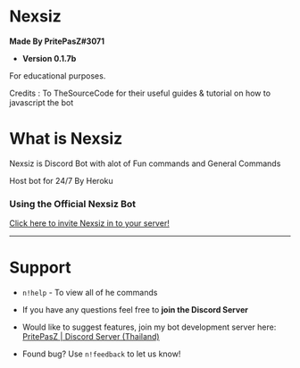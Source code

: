 # Nexsiz
**Made By PritePasZ#3071**

* **Version 0.1.7b**

For educational purposes.

Credits : To TheSourceCode for their useful guides & tutorial on how to javascript the bot

# What is Nexsiz

Nexsiz is Discord Bot with alot of Fun commands and General Commands

Host bot for 24/7
By Heroku

### Using the Official Nexsiz Bot

[Click here to invite Nexsiz in to your server!](https://discordapp.com/api/oauth2/authorize?client_id=552076002101297153&permissions=8&scope=bot)

---

# Support
* `n!help` - To view all of he commands

* If you have any questions feel free to **join the Discord Server** 

* Would like to suggest features, join my bot development server here:  [PritePasZ | Discord Server (Thailand)](https://discord.gg/P96Pr33)

* Found bug? Use `n!feedback` to let us know!



